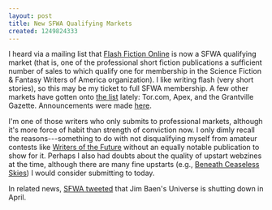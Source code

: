 ```yaml
---
layout: post
title: New SFWA Qualifying Markets
created: 1249824333
---
```

I heard via a mailing list that [Flash Fiction Online](http://www.flashfictiononline.com/) is now a SFWA qualifying market (that is, one of the professional short fiction publications a sufficient number of sales to which qualify one for membership in the Science Fiction & Fantasy Writers of America organization).  I like writing flash (very short stories), so this may be my ticket to full SFWA membership.  A few other markets have gotten onto [the list](http://www.sfwa.org/join-us/sfwa-membership-requirements/#shortfiction) lately:  Tor.com, Apex, and the Grantville Gazette.  Announcements were made [here](http://www.sfwa.org/tag/qualifying-market/).

I'm one of those writers who only submits to professional markets, although it's more force of habit than strength of conviction now.  I only dimly recall the reasons---something to do with not disqualifying myself from amateur contests like [Writers of the Future](http://www.writersofthefuture.com/) without an equally notable publication to show for it.  Perhaps I also had doubts about the quality of upstart webzines at the time, although there are many fine upstarts (e.g., [Beneath Ceaseless Skies](http://www.beneath-ceaseless-skies.com/)) I would consider submitting to today.

In related news, [SFWA tweeted](http://twitter.com/sfwa/status/3159005067) that Jim Baen's Universe is shutting down in April.
